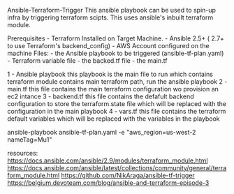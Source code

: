 Ansible-Terraform-Trigger
This ansible playbook can be used to spin-up infra by triggering terraform scipts. This uses ansible's inbuilt terraform module.

Prerequisites
        - Terraform Installed on Target Machine.
        - Ansible 2.5+ ( 2.7+ to use Terraform's backend_config)
        - AWS Account configured on the machine 
Files:
        - the Ansible playbook to be triggered (ansible-tf-plan.yaml)  
        - Terraform variable file 
        - the backed.tf file
        - the main.tf 


1 - Ansible playbook
        this playbook is the main file to run which contains terraform module contains main terraform path, 
run the ansible playbook 
2 - main.tf
        this file contains the main terraform configuration wo provision an ec2 intance 
3 - backend.tf
        this file contains the defafult backend configuration to store the terraform.state file which will be replaced with the configuration in the main playbook
4 - vars.tf
        this file contains the terraform default variables which will be replaced with the variables in the playbook
        
 ansible-playbook ansible-tf-plan.yaml -e "aws_region=us-west-2 nameTag=Mu1"

resources:
        https://docs.ansible.com/ansible/2.9/modules/terraform_module.html
        https://docs.ansible.com/ansible/latest/collections/community/general/terraform_module.html
        https://github.com/NikAraga/ansible-tf-trigger
        https://belgium.devoteam.com/blog/ansible-and-terraform-episode-3
        
